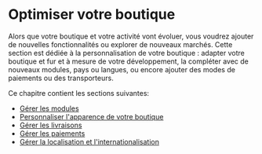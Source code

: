 # Optimiser votre boutique

Alors que votre boutique et votre activité vont évoluer, vous voudrez ajouter de nouvelles fonctionnalités ou explorer de nouveaux marchés. Cette section est dédiée à la personnalisation de votre boutique : adapter votre boutique et fur et à mesure de votre développement, la compléter avec de nouveaux modules, pays ou langues, ou encore ajouter des modes de paiements ou des transporteurs.&#x20;

Ce chapitre contient les sections suivantes:

* [Gérer les modules](gerer-modules/)
* [Personnaliser l'apparence de votre boutique](personnaliser-apparence-boutique/)
* [Gérer les livraisons](gerer-livraisons/)
* [Gérer les paiements](gerer-paiements/)
* [Gérer la localisation et l'internationalisation](internationalisation/)
